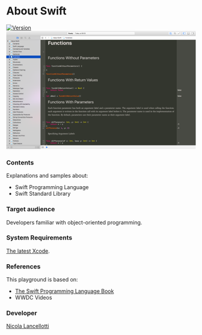 # About Swift
[![Version](https://img.shields.io/badge/swift-4-orange.svg)](https://swift.org/)
![header](header.png)

### Contents
Explanations and samples about: 
* Swift Programming Language
* Swift Standard Library

### Target audience
Developers familiar with object-oriented programming.

### System Requirements
[The latest Xcode](https://developer.apple.com/xcode/downloads/).

### References
This playground is based on: 
* [The Swift Programming Language Book](https://developer.apple.com/library/content/documentation/Swift/Conceptual/Swift_Programming_Language/index.html)
* WWDC Videos

### Developer
[Nicola Lancellotti](https://nicolalancellotti.github.io)

